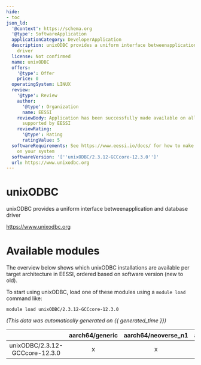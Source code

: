 ```yaml
---
hide:
- toc
json_ld:
  '@context': https://schema.org
  '@type': SoftwareApplication
  applicationCategory: DeveloperApplication
  description: unixODBC provides a uniform interface betweenapplication and database
    driver
  license: Not confirmed
  name: unixODBC
  offers:
    '@type': Offer
    price: 0
  operatingSystem: LINUX
  review:
    '@type': Review
    author:
      '@type': Organization
      name: EESSI
    reviewBody: Application has been successfully made available on all architectures
      supported by EESSI
    reviewRating:
      '@type': Rating
      ratingValue: 5
  softwareRequirements: See https://www.eessi.io/docs/ for how to make EESSI available
    on your system
  softwareVersion: '[''unixODBC/2.3.12-GCCcore-12.3.0'']'
  url: https://www.unixodbc.org
---
```


unixODBC
========


unixODBC provides a uniform interface betweenapplication and database driver

https://www.unixodbc.org
# Available modules


The overview below shows which unixODBC installations are available per target architecture in EESSI, ordered based on software version (new to old).

To start using unixODBC, load one of these modules using a `module load` command like:

```shell
module load unixODBC/2.3.12-GCCcore-12.3.0
```

*(This data was automatically generated on {{ generated_time }})*  

| |aarch64/generic|aarch64/neoverse_n1|aarch64/neoverse_v1|x86_64/generic|x86_64/amd/zen2|x86_64/amd/zen3|x86_64/amd/zen4|x86_64/intel/haswell|x86_64/intel/sapphirerapids|x86_64/intel/skylake_avx512|aarch64/nvidia/grace|
| :---: | :---: | :---: | :---: | :---: | :---: | :---: | :---: | :---: | :---: | :---: | :---: |
|unixODBC/2.3.12-GCCcore-12.3.0|x|x|x|x|x|x|x|x|x|x|x|
